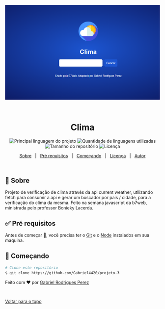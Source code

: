 <div align="center" id="top"> 
  <img src="./HomeApp.png" alt="Projeto 3" />

&#xa0;

  <!-- <a href="https://projeto3.netlify.com">Demo</a> -->
</div>

<h1 align="center">Clima</h1>

<p align="center">
  <img alt="Principal linguagem do projeto" src="https://img.shields.io/github/languages/top/Gabriel4420/projeto-3?color=56BEB8">

  <img alt="Quantidade de linguagens utilizadas" src="https://img.shields.io/github/languages/count/Gabriel4420/projeto-3?color=56BEB8">

  <img alt="Tamanho do repositório" src="https://img.shields.io/github/repo-size/Gabriel4420/projeto-3?color=56BEB8">

  <img alt="Licença" src="https://img.shields.io/github/license/Gabriel4420/projeto-3?color=56BEB8">

</p>

<p align="center">
  <a href="#dart-sobre">Sobre</a> &#xa0; | &#xa0; 
   <a href="#white_check_mark-pré-requesitos">Pré requisitos</a> &#xa0; | &#xa0;
  <a href="#checkered_flag-começando">Começando</a> &#xa0; | &#xa0;
  <a href="#memo-licença">Licença</a> &#xa0; | &#xa0;
  <a href="https://github.com/Gabriel4420" target="_blank">Autor</a>
</p>

<br>

## :dart: Sobre

Projeto de verificação de clima através da api current weather, utllizando fetch para consumir a api e gerar um buscador por pais / cidade, para a verificação do clima da mesma. Feito na semana javascript da b7web, ministrada pelo professor Bonieky Lacerda.

## :white_check_mark: Pré requisitos

Antes de começar :checkered_flag:, você precisa ter o [Git](https://git-scm.com) e o [Node](https://nodejs.org/en/) instalados em sua maquina.

## :checkered_flag: Começando

```bash
# Clone este repositório
$ git clone https://github.com/Gabriel4420/projeto-3


```

Feito com :heart: por <a href="https://github.com/Gabriel4420" target="_blank">Gabriel Rodrigues Perez</a>

&#xa0;

<a href="#top">Voltar para o topo</a>
